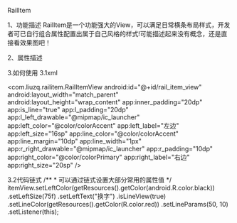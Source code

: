 RailItem

1、功能描述
RailItem是一个功能强大的View，可以满足日常横条布局样式，开发者可已自行组合属性配置出属于自己风格的样式!可能描述起来没有概念，还是直接看效果图吧！


2、属性描述
    <declare-styleable name="RailItemView">
        <!-- l 表示左边 -->
        <attr name="l_left_drawable" format="reference" />
        <attr name="l_top_drawable" format="reference" />
        <attr name="l_right_drawable" format="reference" />
        <attr name="l_bottom_drawable" format="reference" />
        <attr name="l_padding" format="dimension" />
        <!-- r 表示右边 -->
        <attr name="r_left_drawable" format="reference" />
        <attr name="r_top_drawable" format="reference" />
        <attr name="r_right_drawable" format="reference" />
        <attr name="r_bottom_drawable" format="reference" />
        <attr name="r_padding" format="dimension" />
        <!-- 左边文字 -->
        <attr name="left_label" format="string" />
        <!-- 右边文字 -->
        <attr name="right_label" format="string" />
        <!-- 左边文字大小 -->
        <attr name="left_size" format="dimension" />
        <!-- 右边文字大小 -->
        <attr name="right_size" format="dimension" />
        <!-- 左边文字颜色 -->
        <attr name="left_color" format="color" />
        <!-- 右边文字颜色 -->
        <attr name="right_color" format="color" />
        <!-- 内部填充 -->
        <attr name="inner_padding" format="dimension" />
        <!-- 底部划线 -->
        <attr name="is_line" format="boolean" />
        <!-- 底部划线边距 -->
        <attr name="line_margin" format="dimension" />
        <!-- 底部划线宽度 -->
        <attr name="line_width" format="dimension" />
        <!-- 底部划线颜色 -->
        <attr name="line_color" format="color" />
    </declare-styleable>
    
    
3.如何使用
  3.1xml
  
   <com.liuzq.railitem.RailItemView
        android:id="@+id/rail_item_view"
        android:layout_width="match_parent"
        android:layout_height="wrap_content"
        app:inner_padding="20dp"
        app:is_line="true"
        app:l_padding="20dp"
        app:l_left_drawable="@mipmap/ic_launcher"
        app:left_color="@color/colorAccent"
        app:left_label="左边"
        app:left_size="16sp"
        app:line_color="@color/colorAccent"
        app:line_margin="10dp"
        app:line_width="1px"
        app:r_right_drawable="@mipmap/ic_launcher"
        app:r_padding="10dp"
        app:right_color="@color/colorPrimary"
        app:right_label="右边"
        app:right_size="20sp" />    
            
  3.2代码链式
    /**
     * 可以通过链式设置大部分常用的属性值
     */
   itemView.setLeftColor(getResources().getColor(android.R.color.black))
           .setLeftSize(75f)
           .setLeftText("换字")
           .isLineView(true)
           .setLineColor(getResources().getColor(R.color.red))
           .setLineParams(50, 10)
           .setListener(this);
     
                
